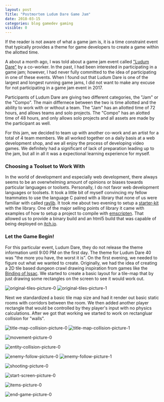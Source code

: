 ```yaml
---
layout: post
Title: "Postmortem Ludum Dare Game Jam"
date: 2018-03-15
categories: blog gamedev gaming
visible: 0
---
```

If the reader is not aware of what a game jam is, it is a time constraint event that typically provides a theme for game
developers to create a game within the allotted time.

A about a month ago, I was told about a game jam event called ["Ludum Dare"][ld-jam] by a co-worker. In the past, I had been
interested in participating in a game jam; however, I had never fully committed to the idea of participating in one of these
events. When I found out that Ludum Dare is one of the largest and longest running game jams, I did not want to make any excuse
for not participating in a game jam event in 2017. 

Participants of Ludum Dare are giving two different categories, the "Jam" or the "Compo". The main differnece between the two
is time allotted and the ability to work with or without a team. The "Jam" has an allotted time of 72 hours, and allows teams
and solo projects. The "Compo" has an alotted time of 48 hours, and only allows solo projects and all assets are made by the
participant as well. 

For this jam, we decided to team up with another co-work and an artist for a total of 4 team members. We all worked together on 
a daily basis at a web development shop, and we all enjoy the process of developing video games. We definitely had a significant
of lack of preparation leading up to the jam, but all in all it was a expectional learning experience for myself.


### Choosing a Toolset to Work With
In the world of development and especially web development, there always seems to be an overwhelming amount of opinions or
biases towards particular languages or toolsets. Personally, I do not favor web development languages or toolsets. It took a
little bit of myself convincing my fellow teammates to use the language C paired with a library that none of us were familiar
with called [raylib][raylib-web]. It took me about two evening to setup a [starter-kit][raylib-starter-kit] with the library.
One of the major selling points of library it came with examples of how to setup a project to compile with
[emscripten][emscripten-compiler]. That allowed us to provide a binary build and an html5 build that was capable of being
deployed on [itch.io][depth-crawler-web].


### Let the Game Begin!
For this particular event, Ludum Dare, they do not release the theme information until 9:00 PM on the first day. The theme
for Ludum Dare 40 was "the more you have, the worst it is". On the first evening, we needed to figure out what we wanted to
create. Originally, we had the idea of creating a 2D tile based dungeon crawl drawing inspiration from games like the
[Binding of Issac][binding-of-isaac]. We started to create a basic layout for a tile-map that by just drawing some rectangles
on the screen to see it would work out.

![original-tiles-picture-0][original-tiles-0]
![original-tiles-picture-1][original-tiles-1]

Next we standardized a basic tile map size and had it render out basic static rooms with corridors between the room. We then
added another player rectangle that would be controlled by they player's input with no physics calculations. After we got that
working we started to work on rectangluar collision for "walls".

![title-map-collision-picture-0][tile-map-collision-0]
![title-map-collision-picture-1][tile-map-collision-1]

![movement-picture-0][movement-0]

![entity-collision-picture-0][entity-collision-0]

![enemy-follow-picture-0][enemy-follow-0]
![enemy-follow-picture-1][enemy-follow-1]

![shooting-picture-0][shooting-0]

![start-screen-picture-0][start-screen]

![items-picture-0][items-0]

![end-game-picture-0][end-game]

[original-tiles-0]: 		http://i1055.photobucket.com/albums/s515/nkanedevn/original-tile_zpspxkhw4wm.png
[original-tiles-1]:		http://i1055.photobucket.com/albums/s515/nkanedevn/original-tile-map-1_zpskuusbsdr.png
[tile-map-collision-0]: 	http://i1055.photobucket.com/albums/s515/nkanedevn/collision-detection-0_zpsiqawp5ha.png
[tile-map-collision-1]:         http://i1055.photobucket.com/albums/s515/nkanedevn/collision-detection-1_zpsbpcrwl2t.png
[movement-0]:  			http://i1055.photobucket.com/albums/s515/nkanedevn/collision-detection_zps8zibtv7h.gif
[entity-collision-0]: 		http://i1055.photobucket.com/albums/s515/nkanedevn/enemy-collision_zpsyfy1ib12.png
[enemy-follow-0]: 		http://i1055.photobucket.com/albums/s515/nkanedevn/enemy-follow_zpspadiz6dq.gif
[enemy-follow-1]:		http://i1055.photobucket.com/albums/s515/nkanedevn/enemy-follow-and-random-state_zps4fhysakr.gif
[shooting-0]:			http://i1055.photobucket.com/albums/s515/nkanedevn/shooting-temp_zpsnshot0tq.gif
[start-screen]:			http://i1055.photobucket.com/albums/s515/nkanedevn/start_zpsqvly4lhd.gif
[items-0]:  			http://i1055.photobucket.com/albums/s515/nkanedevn/items_zps6r3ndnpv.gif
[end-game]:			http://i1055.photobucket.com/albums/s515/nkanedevn/depth-crawler_zpsuc3vf3hb.gif
[emscripten-compiler]: 		http://kripken.github.io/emscripten-site/
[ld-jam]:			https://ldjam.com/
[raylib-web]:			http://www.raylib.com/
[raylib-starter-kit]:		https://github.com/Hidden-Pixel/raylib-starter-kit
[depth-crawler-web]:		https://nkanedev.itch.io/depth-crawler
[binding-of-isaac]:		http://bindingofisaac.com/		

